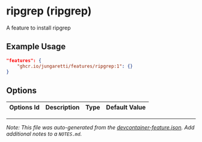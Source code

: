 
# ripgrep (ripgrep)

A feature to install ripgrep

## Example Usage

```json
"features": {
    "ghcr.io/jungaretti/features/ripgrep:1": {}
}
```

## Options

| Options Id | Description | Type | Default Value |
|-----|-----|-----|-----|




---

_Note: This file was auto-generated from the [devcontainer-feature.json](https://github.com/jungaretti/features/blob/main/src/ripgrep/devcontainer-feature.json).  Add additional notes to a `NOTES.md`._
